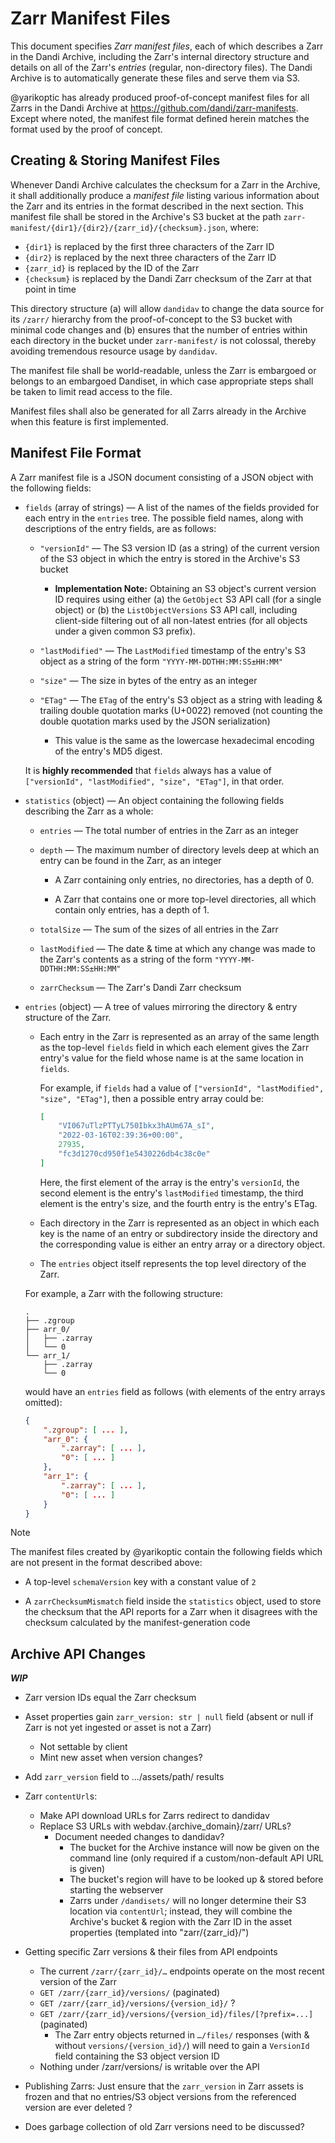 Zarr Manifest Files
===================

This document specifies *Zarr manifest files*, each of which describes a Zarr
in the Dandi Archive, including the Zarr's internal directory structure and
details on all of the Zarr's *entries* (regular, non-directory files).  The
Dandi Archive is to automatically generate these files and serve them via S3.

@yarikoptic has already produced proof-of-concept manifest files for all Zarrs
in the Dandi Archive at <https://github.com/dandi/zarr-manifests>.  Except
where noted, the manifest file format defined herein matches the format used by
the proof of concept.


Creating & Storing Manifest Files
---------------------------------

Whenever Dandi Archive calculates the checksum for a Zarr in the Archive, it
shall additionally produce a *manifest file* listing various information about
the Zarr and its entries in the format described in the next section.  This
manifest file shall be stored in the Archive's S3 bucket at the path
`zarr-manifest/{dir1}/{dir2}/{zarr_id}/{checksum}.json`, where:

- `{dir1}` is replaced by the first three characters of the Zarr ID
- `{dir2}` is replaced by the next three characters of the Zarr ID
- `{zarr_id}` is replaced by the ID of the Zarr
- `{checksum}` is replaced by the Dandi Zarr checksum of the Zarr at that point
  in time

This directory structure (a) will allow `dandidav` to change the data source
for its `/zarr/` hierarchy from the proof-of-concept to the S3 bucket with
minimal code changes and (b) ensures that the number of entries within each
directory in the bucket under `zarr-manifest/` is not colossal, thereby
avoiding tremendous resource usage by `dandidav`.

The manifest file shall be world-readable, unless the Zarr is embargoed or
belongs to an embargoed Dandiset, in which case appropriate steps shall be
taken to limit read access to the file.

Manifest files shall also be generated for all Zarrs already in the Archive
when this feature is first implemented.


Manifest File Format
--------------------

A Zarr manifest file is a JSON document consisting of a JSON object with the
following fields:

- `fields` (array of strings) — A list of the names of the fields provided for
  each entry in the `entries` tree.  The possible field names, along with
  descriptions of the entry fields, are as follows:

    - `"versionId"` — The S3 version ID (as a string) of the current version of
      the S3 object in which the entry is stored in the Archive's S3 bucket

        - **Implementation Note:** Obtaining an S3 object's current version ID
          requires using either (a) the `GetObject` S3 API call (for a single
          object) or (b) the `ListObjectVersions` S3 API call, including
          client-side filtering out of all non-latest entries (for all objects
          under a given common S3 prefix).

    - `"lastModified"` — The `LastModified` timestamp of the entry's S3 object
      as a string of the form `"YYYY-MM-DDTHH:MM:SS±HH:MM"`

    - `"size"` — The size in bytes of the entry as an integer

    - `"ETag"` — The `ETag` of the entry's S3 object as a string with leading &
      trailing double quotation marks (U+0022) removed (not counting the double
      quotation marks used by the JSON serialization)

        - This value is the same as the lowercase hexadecimal encoding of the
          entry's MD5 digest.

    It is **highly recommended** that `fields` always has a value of
    `["versionId", "lastModified", "size", "ETag"]`, in that order.

- `statistics` (object) — An object containing the following fields describing
  the Zarr as a whole:

    - `entries` — The total number of entries in the Zarr as an integer

    - `depth` — The maximum number of directory levels deep at which an entry
      can be found in the Zarr, as an integer

        - A Zarr containing only entries, no directories, has a depth of 0.

        - A Zarr that contains one or more top-level directories, all which
          contain only entries, has a depth of 1.

    - `totalSize` — The sum of the sizes of all entries in the Zarr

    - `lastModified` — The date & time at which any change was made to the
      Zarr's contents as a string of the form `"YYYY-MM-DDTHH:MM:SS±HH:MM"`

    - `zarrChecksum` — The Zarr's Dandi Zarr checksum

- `entries` (object) — A tree of values mirroring the directory & entry
  structure of the Zarr.

    - Each entry in the Zarr is represented as an array of the same length as
      the top-level `fields` field in which each element gives the Zarr entry's
      value for the field whose name is at the same location in `fields`.

        For example, if `fields` had a value of `["versionId", "lastModified",
        "size", "ETag"]`, then a possible entry array could be:

        ```json
        [
            "VI067uTlzPTTyL750Ibkx3hAUm67A_sI",
            "2022-03-16T02:39:36+00:00",
            27935,
            "fc3d1270cd950f1e5430226db4c38c0e"
        ]
        ```

        Here, the first element of the array is the entry's `versionId`, the
        second element is the entry's `lastModified` timestamp, the third
        element is the entry's size, and the fourth entry is the entry's ETag.

    - Each directory in the Zarr is represented as an object in which each key
      is the name of an entry or subdirectory inside the directory and the
      corresponding value is either an entry array or a directory object.

    - The `entries` object itself represents the top level directory of the
      Zarr.

    For example, a Zarr with the following structure:

    ```text
    .
    ├── .zgroup
    ├── arr_0/
    │   ├── .zarray
    │   └── 0
    └── arr_1/
        ├── .zarray
        └── 0
    ```

    would have an `entries` field as follows (with elements of the entry arrays
    omitted):

    ```json
    {
        ".zgroup": [ ... ],
        "arr_0": {
            ".zarray": [ ... ],
            "0": [ ... ]
        },
        "arr_1": {
            ".zarray": [ ... ],
            "0": [ ... ]
        }
    }
    ```

> [!NOTE]
> The manifest files created by @yarikoptic contain the following fields which
> are not present in the format described above:
>
> - A top-level `schemaVersion` key with a constant value of `2`
>
> - A `zarrChecksumMismatch` field inside the `statistics` object, used to
>   store the checksum that the API reports for a Zarr when it disagrees with
>   the checksum calculated by the manifest-generation code


Archive API Changes
-------------------

***WIP***

* Zarr version IDs equal the Zarr checksum

* Asset properties gain `zarr_version: str | null` field (absent or null if Zarr is not yet ingested or asset is not a Zarr)
    - Not settable by client
    - Mint new asset when version changes?

* Add `zarr_version` field to …/assets/path/ results

* Zarr `contentUrl`s:
    - Make API download URLs for Zarrs redirect to dandidav
    - Replace S3 URLs with webdav.{archive_domain}/zarr/ URLs?
        - Document needed changes to dandidav?
            - The bucket for the Archive instance will now be given on the command line (only required if a custom/non-default API URL is given)
            - The bucket's region will have to be looked up & stored before starting the webserver
            - Zarrs under `/dandisets/` will no longer determine their S3 location via `contentUrl`; instead, they will combine the Archive's bucket & region with the Zarr ID in the asset properties (templated into "zarr/{zarr_id}/")

* Getting specific Zarr versions & their files from API endpoints
    - The current `/zarr/{zarr_id}/…` endpoints operate on the most recent version of the Zarr
    - `GET /zarr/{zarr_id}/versions/` (paginated)
    - `GET /zarr/{zarr_id}/versions/{version_id}/` ?
    - `GET /zarr/{zarr_id}/versions/{version_id}/files/[?prefix=...]` (paginated)
        - The Zarr entry objects returned in `…/files/` responses (with & without `versions/{version_id}/`) will need to gain a `VersionId` field containing the S3 object version ID
    - Nothing under /zarr/versions/ is writable over the API

* Publishing Zarrs: Just ensure that the `zarr_version` in Zarr assets is frozen and that no entries/S3 object versions from the referenced version are ever deleted ?

* Does garbage collection of old Zarr versions need to be discussed?
